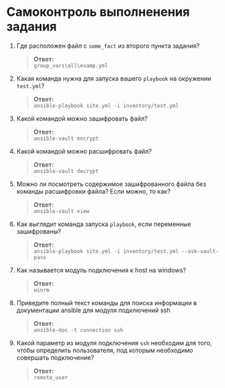 
# Самоконтроль выполненения задания

1. Где расположен файл с `some_fact` из второго пункта задания?
    >**Ответ:**   
    >`group_vars\all\examp.yml`
2. Какая команда нужна для запуска вашего `playbook` на окружении `test.yml`?
    >**Ответ:**   
    >`ansible-playbook site.yml -i inventory/test.yml`
3. Какой командой можно зашифровать файл?
    >**Ответ:**   
    >`ansible-vault encrypt`
4. Какой командой можно расшифровать файл?
    >**Ответ:**   
    >`ansible-vault decrypt`
5. Можно ли посмотреть содержимое зашифрованного файла без команды расшифровки файла? Если можно, то как?
    >**Ответ:**   
    >`ansible-vault view`
6. Как выглядит команда запуска `playbook`, если переменные зашифрованы?
    >**Ответ:**   
    >`ansible-playbook site.yml -i inventory/test.yml --ask-vault-pass`
7. Как называется модуль подключения к host на windows?
    >**Ответ:**   
    >`winrm`
8. Приведите полный текст команды для поиска информации в документации ansible для модуля подключений ssh
    >**Ответ:**   
    >`ansible-doc -t connection ssh`
9. Какой параметр из модуля подключения `ssh` необходим для того, чтобы определить пользователя, под которым необходимо совершать подключение?
    >**Ответ:**   
    >`remote_user`